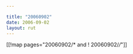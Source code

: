 ```yaml
---

title: "20060902"
date: 2006-09-02
layout: rut
---
```


[[!map pages="20060902/* and ! 20060902/*/*"]]
